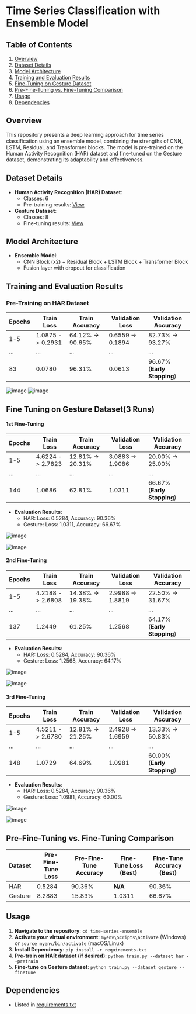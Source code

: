**Time Series Classification with Ensemble Model**
======================================================

**Table of Contents**
-----------------

1. [Overview](#overview)
2. [Dataset Details](#dataset-details)
3. [Model Architecture](#model-architecture)
4. [Training and Evaluation Results](#training-and-evaluation-results)
5. [Fine-Tuning on Gesture Dataset](#fine-tuning-on-gesture-dataset3-runs)
6. [Pre-Fine-Tuning vs. Fine-Tuning Comparison](#pre-fine-tuning-vs-fine-tuning-comparison)
7. [Usage](#usage)
8. [Dependencies](#dependencies)

**Overview**
------------

This repository presents a deep learning approach for time series classification using an ensemble model, combining the strengths of CNN, LSTM, Residual, and Transformer blocks. The model is pre-trained on the Human Activity Recognition (HAR) dataset and fine-tuned on the Gesture dataset, demonstrating its adaptability and effectiveness.

**Dataset Details**
-------------------

* **Human Activity Recognition (HAR) Dataset**:
    + Classes: 6
    + Pre-training results: [View](#training-and-evaluation-results)
* **Gesture Dataset**:
    + Classes: 8
    + Fine-tuning results: [View](#training-and-evaluation-results)

**Model Architecture**
----------------------

* **Ensemble Model**:
    + CNN Block (x2) + Residual Block + LSTM Block + Transformer Block
    + Fusion layer with dropout for classification

**Training and Evaluation Results**
-----------------------------------

### Pre-Training on HAR Dataset

| Epochs | Train Loss | Train Accuracy | Validation Loss | Validation Accuracy |
| --- | --- | --- | --- | --- |
| 1-5  | 1.0875 -> 0.2931 | 64.12% -> 90.65% | 0.6559 -> 0.1894 | 82.73% -> 93.27% |
|...  |... |... |... |... |
| 83   | 0.0780 | 96.31% | 0.0613 | 96.67% (**Early Stopping**) |

![image](https://github.com/user-attachments/assets/57fcc8b7-9d64-45cd-a4ff-7d38b25ee920)
![image](https://github.com/user-attachments/assets/02aac6a0-e9f4-4176-853f-425d7a44a93d)

**Fine Tuning on Gesture Dataset(3 Runs)**
-------------------------------------------

#### **1st Fine-Tuning**

| Epochs | Train Loss | Train Accuracy | Validation Loss | Validation Accuracy |
| --- | --- | --- | --- | --- |
| 1-5  | 4.6224 -> 2.7823 | 12.81% -> 20.31% | 3.0883 -> 1.9086 | 20.00% -> 25.00% |
|...  |... |... |... |... |
| 144  | 1.0686 | 62.81% | 1.0311 | 66.67% (**Early Stopping**) |

* **Evaluation Results**:
    + HAR: Loss: 0.5284, Accuracy: 90.36%
    + Gesture: Loss: 1.0311, Accuracy: 66.67%
  
![image](https://github.com/user-attachments/assets/5d3524d6-0535-4861-aa6b-82612e5b4f78)

![image](https://github.com/user-attachments/assets/dce01cc8-96d9-479f-81cd-cf82a28bf4da)

#### **2nd Fine-Tuning**

| Epochs | Train Loss | Train Accuracy | Validation Loss | Validation Accuracy |
| --- | --- | --- | --- | --- |
| 1-5  | 4.2188 -> 2.6808 | 14.38% -> 19.38% | 2.9988 -> 1.8819 | 22.50% -> 31.67% |
|...  |... |... |... |... |
| 137  | 1.2449 | 61.25% | 1.2568 | 64.17% (**Early Stopping**) |

* **Evaluation Results**:
    + HAR: Loss: 0.5284, Accuracy: 90.36%
    + Gesture: Loss: 1.2568, Accuracy: 64.17%

![image](https://github.com/user-attachments/assets/e3c0445e-943e-459e-aa23-d6034e465456)

![image](https://github.com/user-attachments/assets/3f8e86d0-ac13-4af4-9b65-a2219de74675)

#### **3rd Fine-Tuning**

| Epochs | Train Loss | Train Accuracy | Validation Loss | Validation Accuracy |
| --- | --- | --- | --- | --- |
| 1-5  | 4.5211 -> 2.6780 | 12.81% -> 21.25% | 2.4928 -> 1.6959 | 13.33% -> 50.83% |
|...  |... |... |... |... |
| 148  | 1.0729 | 64.69% | 1.0981 | 60.00% (**Early Stopping**) |

* **Evaluation Results**:
    + HAR: Loss: 0.5284, Accuracy: 90.36%
    + Gesture: Loss: 1.0981, Accuracy: 60.00%
      
![image](https://github.com/user-attachments/assets/56824ac9-92b9-458f-acab-ffff13efd15d)

![image](https://github.com/user-attachments/assets/02aa5134-9f53-4300-a4f3-47f7909dbf29)

**Pre-Fine-Tuning vs. Fine-Tuning Comparison**
---------------------------------------------

| Dataset | Pre-Fine-Tune Loss | Pre-Fine-Tune Accuracy | Fine-Tune Loss (Best) | Fine-Tune Accuracy (Best) |
| --- | --- | --- | --- | --- |
| HAR   | 0.5284 | 90.36% | **N/A** | 90.36% |
| Gesture | 8.2883 | 15.83% | 1.0311 | 66.67% |

**Usage**
---------

1. **Navigate to the repository**: `cd time-series-ensemble`
2. **Activate your virtual environment**: `myenv\Scripts\activate` (Windows) or `source myenv/bin/activate` (macOS/Linux)
3. **Install Dependency**: `pip install -r requirements.txt`
4. **Pre-train on HAR dataset (if desired)**: `python train.py --dataset har --pretrain`
5. **Fine-tune on Gesture dataset**: `python train.py --dataset gesture --finetune`

**Dependencies**
----------------

* Listed in [requirements.txt](requirements.txt)

